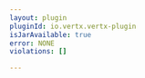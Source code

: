 ```yaml
---
layout: plugin
pluginId: io.vertx.vertx-plugin
isJarAvailable: true
error: NONE
violations: []

---
```

